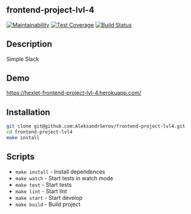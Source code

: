 ## frontend-project-lvl-4

[![Maintainability](https://api.codeclimate.com/v1/badges/7bd031449c942a10b839/maintainability)](https://codeclimate.com/github/AleksandrSerov/frontend-project-lvl4/maintainability)
[![Test Coverage](https://api.codeclimate.com/v1/badges/7bd031449c942a10b839/test_coverage)](https://codeclimate.com/github/AleksandrSerov/frontend-project-lvl4/test_coverage)
[![Build Status](https://travis-ci.org/AleksandrSerov/frontend-project-lvl4.svg?branch=master)](https://travis-ci.org/AleksandrSerov/frontend-project-lvl4)

## Description

Simple Slack

## Demo

https://hexlet-frontend-project-lvl-4.herokuapp.com/

## Installation

```bash
git clone git@github.com:AleksandrSerov/frontend-project-lvl4.git
cd frontend-project-lvl4
make install
```

## Scripts

- `make install` - Install dependences
- `make watch` - Start tests in watch mode
- `make test` - Start tests
- `make lint` - Start lint
- `make start` - Start develop
- `make build` - Build project
